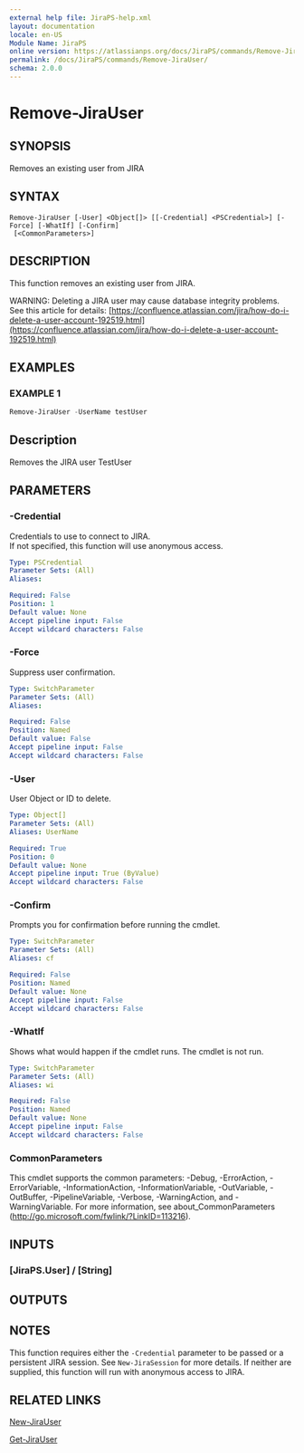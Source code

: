 ```yaml
---
external help file: JiraPS-help.xml
layout: documentation
locale: en-US
Module Name: JiraPS
online version: https://atlassianps.org/docs/JiraPS/commands/Remove-JiraUser/
permalink: /docs/JiraPS/commands/Remove-JiraUser/
schema: 2.0.0
---
```


# Remove-JiraUser

## SYNOPSIS

Removes an existing user from JIRA

## SYNTAX

```
Remove-JiraUser [-User] <Object[]> [[-Credential] <PSCredential>] [-Force] [-WhatIf] [-Confirm]
 [<CommonParameters>]
```

## DESCRIPTION

This function removes an existing user from JIRA.

WARNING: Deleting a JIRA user may cause database integrity problems.
See this article for details:
[https://confluence.atlassian.com/jira/how-do-i-delete-a-user-account-192519.html](https://confluence.atlassian.com/jira/how-do-i-delete-a-user-account-192519.html)

## EXAMPLES

### EXAMPLE 1

```powershell
Remove-JiraUser -UserName testUser
```

Description  
 -----------  
Removes the JIRA user TestUser

## PARAMETERS

### -Credential

Credentials to use to connect to JIRA.  
If not specified, this function will use anonymous access.

```yaml
Type: PSCredential
Parameter Sets: (All)
Aliases:

Required: False
Position: 1
Default value: None
Accept pipeline input: False
Accept wildcard characters: False
```

### -Force

Suppress user confirmation.

```yaml
Type: SwitchParameter
Parameter Sets: (All)
Aliases:

Required: False
Position: Named
Default value: False
Accept pipeline input: False
Accept wildcard characters: False
```

### -User

User Object or ID to delete.

```yaml
Type: Object[]
Parameter Sets: (All)
Aliases: UserName

Required: True
Position: 0
Default value: None
Accept pipeline input: True (ByValue)
Accept wildcard characters: False
```

### -Confirm

Prompts you for confirmation before running the cmdlet.

```yaml
Type: SwitchParameter
Parameter Sets: (All)
Aliases: cf

Required: False
Position: Named
Default value: None
Accept pipeline input: False
Accept wildcard characters: False
```

### -WhatIf

Shows what would happen if the cmdlet runs.
The cmdlet is not run.

```yaml
Type: SwitchParameter
Parameter Sets: (All)
Aliases: wi

Required: False
Position: Named
Default value: None
Accept pipeline input: False
Accept wildcard characters: False
```

### CommonParameters
This cmdlet supports the common parameters: -Debug, -ErrorAction, -ErrorVariable, -InformationAction, -InformationVariable, -OutVariable, -OutBuffer, -PipelineVariable, -Verbose, -WarningAction, and -WarningVariable. For more information, see about_CommonParameters (http://go.microsoft.com/fwlink/?LinkID=113216).

## INPUTS

### [JiraPS.User] / [String]

## OUTPUTS

## NOTES

This function requires either the `-Credential` parameter to be passed or a persistent JIRA session.
See `New-JiraSession` for more details.
If neither are supplied, this function will run with anonymous access to JIRA.

## RELATED LINKS

[New-JiraUser](../New-JiraUser/)

[Get-JiraUser](../Get-JiraUser/)
